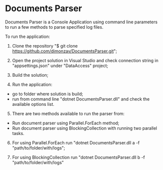 # Documents Parser

Documents Parser is a Console Application using command line parameters to run a few methods to parse specified log files.

To run the application:

1. Clone the repository "$ git clone https://github.com/dimonzav/DocumentsParser.git";

2. Open the project solution in Visual Studio and check connection string in "appsettings.json" under "DataAccess" project;

3. Build the solution;

4. Run the application:
- go to folder where solution is build;
- run from command line "dotnet DocumentsParser.dll" and check the available options list.

5. There are two methods available to run the parser from:
- Run document parser using Parallel.ForEach method;
- Run document parser using BlockingCollection with running two parallel tasks.

6. For using Parallel.ForEach run "dotnet DocumentsParser.dll a -f "path/to/folder/with/logs";

7. For using BlockingCollection run "dotnet DocumentsParser.dll b -f "path/to/folder/with/logs"
